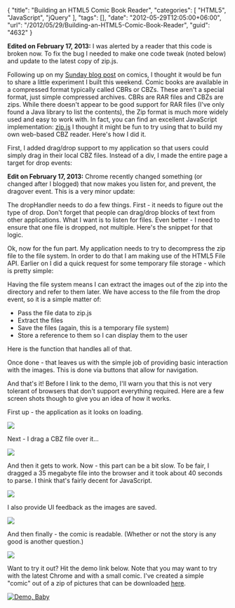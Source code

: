 {
	"title": "Building an HTML5 Comic Book Reader",
	"categories": [
		"HTML5",
		"JavaScript",
		"jQuery"
	],
	"tags": [],
	"date": "2012-05-29T12:05:00+06:00",
	"url": "/2012/05/29/Building-an-HTML5-Comic-Book-Reader",
	"guid": "4632"
}

<b>Edited on February 17, 2013:</b> I was alerted by a reader that this code is broken now. To fix the bug I needed to make one code tweak (noted below) and update to the latest copy of zip.js.

Following up on my <a href="http://www.raymondcamden.com/index.cfm/2012/5/27/Sunday-Review-Comics-I-Read">Sunday blog post</a> on comics, I thought it would be fun to share a little experiment I built this weekend. Comic books are available in a compressed format typically called CBRs or CBZs. These aren't a special format, just simple compressed archives. CBRs are RAR files and CBZs are zips. While there doesn't appear to be good support for RAR files (I've only found a Java library to list the contents), the Zip format is much more widely used and easy to work with. In fact, you can find an excellent JavaScript implementation: <a href="http://gildas-lormeau.github.com/zip.js/">zip.js</a> I thought it might be fun to try using that to build my own web-based CBZ reader. Here's how I did it.
<!--more-->
First, I added drag/drop support to my application so that users could simply drag in their local CBZ files. Instead of a div, I made the entire page a target for drop events:

<script src="https://gist.github.com/2828969.js?file=gistfile1.js"></script>

<b>Edit on February 17, 2013:</b> Chrome recently changed something (or changed after I blogged) that now makes you listen for, and prevent, the dragover event. This is a very minor update:

<script src="https://gist.github.com/cfjedimaster/4972651.js"></script>

The dropHandler needs to do a few things. First - it needs to figure out the type of drop. Don't forget that people can drag/drop blocks of text from other applications. What I want is to listen for files. Even better - I need to ensure that one file is dropped, not multiple. Here's the snippet for that logic.

<script src="https://gist.github.com/2828977.js?file=gistfile1.js"></script>

Ok, now for the fun part. My application needs to try to decompress the zip file to the file system. In order to do that I am making use of the HTML5 File API. Earlier on I did a quick request for some temporary file storage - which is pretty simple:

<script src="https://gist.github.com/2829000.js?file=gistfile1.js"></script>

Having the file system means I can extract the images out of the zip into the directory and refer to them later. We have access to the file from the drop event, so it is a simple matter of:

<ul>
<li>Pass the file data to zip.js
<li>Extract the files
<li>Save the files (again, this is a temporary file system)
<li>Store a reference to them so I can display them to the user
</ul>

Here is the function that handles all of that.

<script src="https://gist.github.com/2829011.js?file=gistfile1.js"></script>

Once done - that leaves us with the simple job of providing basic interaction with the images. This is done via buttons that allow for navigation.

<script src="https://gist.github.com/2829018.js?file=gistfile1.js"></script>

And that's it! Before I link to the demo, I'll warn you that this is not very tolerant of browsers that don't support everything required. Here are a few screen shots though to give you an idea of how it works.

First up - the application as it looks on loading.

<img src="http://static.raymondcamden.com/images/ScreenClip87.png" />

Next - I drag a CBZ file over it...

<img src="http://static.raymondcamden.com/images/Untitled-1.png" />

And then it gets to work. Now - this part can be a bit slow. To be fair, I dragged a 35 megabyte file into the browser and it took about 40 seconds to parse. I think that's fairly decent for JavaScript.

<img src="http://static.raymondcamden.com/images/ScreenClip88.png" />

I also provide UI feedback as the images are saved.

<img src="http://static.raymondcamden.com/images/ScreenClip89.png" />

And then finally - the comic is readable. (Whether or not the story is any good is another question.)

<img src="http://static.raymondcamden.com/images/ScreenClip90.png" />

Want to try it out? Hit the demo link below. Note that you may want to try with the latest Chrome and with a small comic. I've created a simple "comic" out of a zip of pictures that can be downloaded <a href="http://www.raymondcamden.com/demos/2012/may/28/comic.cbz">here</a>.

<a href="http://www.raymondcamden.com/demos/2012/may/28/"><img src="http://static.raymondcamden.com/images/icon_128.png" title="Demo, Baby" border="0"></a>